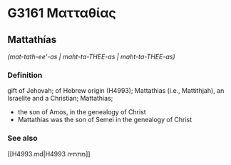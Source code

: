 # G3161 Ματταθίας

## Mattathías

_(mat-tath-ee'-as | maht-ta-THEE-as | maht-ta-THEE-as)_

### Definition

gift of Jehovah; of Hebrew origin (H4993); Mattathias (i.e., Mattithjah), an Israelite and a Christian; Mattathias; 

- the son of Amos, in the genealogy of Christ
- Mattathias was the son of Semei in the genealogy of Christ

### See also

[[H4993.md|H4993 מתתיה]]

